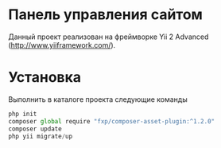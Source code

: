 Панель управления сайтом
===============================

Данный проект реализован на фреймворке Yii 2 Advanced (http://www.yiiframework.com/).

# Установка

Выполнить в каталоге проекта следующие команды

```javascript
php init
composer global require "fxp/composer-asset-plugin:^1.2.0"
composer update
php yii migrate/up
```